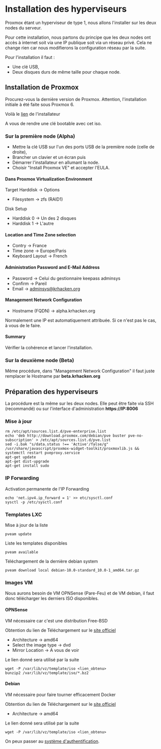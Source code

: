 # Installation des hyperviseurs

Proxmox étant un hyperviseur de type 1, nous allons l'installer sur les deux nodes du serveur.

Pour cette installation, nous partons du principe que les deux nodes ont accès à internet soit via une IP publique soit via un réseau privé. Cela ne change rien car nous modifierons la configuration réseau par la suite.

Pour l'installation il faut :
- Une clé USB,
- Deux disques durs de même taille pour chaque node.

## Installation de Proxmox
Procurez-vous la dernière version de Proxmox. Attention, l'installation initiale à été faite sous Proxmox 6.

Voilà le [lien](https://www.proxmox.com/en/downloads/category/iso-images-pve) de l'installateur

A vous de rendre une clé bootable avec cet iso.

### Sur la première node (Alpha)
- Mettre la clé USB sur l'un des ports USB de la première node (celle de droite),
- Brancher un clavier et un écran puis
- Démarrer l'installateur en allumant la node.
- Choisir "Install Proxmox VE" et accepter l'EULA.

#### Dans Proxmox Virtualization Environment

Target Harddisk -> Options
- Filesystem -> zfs (RAID1)

Disk Setup

- Harddisk 0 -> Un des 2 disques
- Harddisk 1 -> L'autre

#### Location and Time Zone selection
- Contry -> France
- Time zone -> Europe/Paris
- Keyboard Layout -> French

#### Administration Password and E-Mail Address

- Password -> Celui du gestionnaire keepass adminsys
- Confirm -> Pareil
- Email -> adminsys@krhacken.org

#### Management Network Configuration
- Hostname (FQDN) -> alpha.krhacken.org

Normalement une IP est automatiquement attribuée. Si ce n'est pas le cas, à vous de le faire.

#### Summary
Vérifier la cohérence et lancer l'installation.

### Sur la deuxième node (Beta)
Même procédure, dans "Management Network Configuration" il faut juste remplacer le Hostname par **beta.krhacken.org**

## Préparation des hyperviseurs
La procédure est la même sur les deux nodes. Elle peut être faite via SSH (recommandé) ou sur l'interface d'administration **https://IP:8006**

### Mise à jour

```
rm /etc/apt/sources.list.d/pve-enterprise.list
echo 'deb http://download.proxmox.com/debian/pve buster pve-no-subscription' > /etc/apt/sources.list.d/pve.list
sed -i.bak "s/data.status !== 'Active'/false/g" /usr/share/javascript/proxmox-widget-toolkit/proxmoxlib.js && systemctl restart pveproxy.service
apt-get update
apt-get dist-upgrade
apt-get install sudo
```

### IP Forwarding
Activation permanente de l'IP Forwarding
```
echo 'net.ipv4.ip_forward = 1' >> etc/sysctl.conf
sysctl -p /etc/sysctl.conf
```

### Templates LXC
Mise à jour de la liste
```
pveam update
```
Liste les templates disponibles
```
pveam available
```
Téléchargement de la dernière debian system
```
pveam download local debian-10.0-standard_10.0-1_amd64.tar.gz
```

### Images VM
Nous aurons besoin de VM OPNSense (Pare-Feu) et de VM debian, il faut donc télécharger les derniers ISO disponibles.

#### OPNSense
VM nécessaire car c'est une distribution Free-BSD

Obtention du lien de Téléchargement sur le [site officiel](https://opnsense.org/download/)

- Architecture -> amd64
- Select the image type -> dvd
- Mirror Location -> A vous de voir

Le lien donné sera utilisé par la suite

```
wget -P /var/lib/vz/template/iso <lien_obtenu>
bunzip2 /var/lib/vz/template/iso/*.bz2
```

#### Debian
VM nécessaire pour faire tourner efficacement Docker

Obtention du lien de Téléchargement sur le [site officiel](https://www.debian.org/distrib/netinst)

- Architecture -> amd64

Le lien donné sera utilisé par la suite

```
wget -P /var/lib/vz/template/iso <lien_obtenu>
```

On peux passer au [système d'authentification](securisation/systeme_authentification_base.md).
